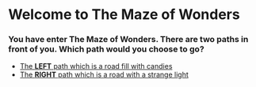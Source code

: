 # Welcome to The Maze of Wonders
### You have enter The Maze of Wonders. There are two paths in front of you. Which path would you choose to go?  
* [The **LEFT** path which is a road fill with candies](../left/clown.md)  
* [The **RIGHT** path which is a road with a strange light](../right/strman.md)  

